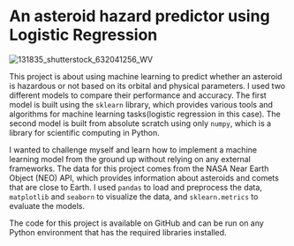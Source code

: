 # An asteroid hazard predictor using Logistic Regression
![131835_shutterstock_632041256_WV](https://github.com/rhythmd18/AsteroidHazardPredictor/assets/109751995/1721a380-661c-47d3-aa23-84157a87b735)

This project is about using machine learning to predict whether an asteroid is hazardous or not based on its orbital and physical parameters. I used two different models to compare their performance and accuracy. The first model is built using the `sklearn` library, which provides various tools and algorithms for machine learning tasks(logistic regression in this case). The second model is built from absolute scratch using only `numpy`, which is a library for scientific computing in Python. 

I wanted to challenge myself and learn how to implement a machine learning model from the ground up without relying on any external frameworks. The data for this project comes from the NASA Near Earth Object (NEO) API, which provides information about asteroids and comets that are close to Earth. I used `pandas` to load and preprocess the data, `matplotlib` and `seaborn` to visualize the data, and `sklearn.metrics` to evaluate the models. 

The code for this project is available on GitHub and can be run on any Python environment that has the required libraries installed.
